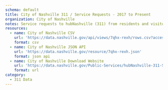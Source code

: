 ```yaml
---
schema: default
title: City of Nashville 311 / Service Requests - 2017 to Present
organization: City of Nashville
notes: Service requests to hubNashville (311) from residents and visitors. hubNashville is a one stop shop for Metro services. Residents or visitors can connect with a Metro representative to request services, share feedback, or ask questions by calling 311 within Davidson County, 615-862-5000 if out of county when making the call, or by visiting hub.Nashville.gov.
resources:
  - name: City of Nashville CSV
    url: 'https://data.nashville.gov/api/views/7qhx-rexh/rows.csv?accessType=DOWNLOAD'
    format: csv
  - name: City of Nashville JSON API
    url: 'https://data.nashville.gov/resource/7qhx-rexh.json'
    format: json api
  - name: City of Nashville Download Website
    url: 'https://data.nashville.gov/Public-Services/hubNashville-311-Service-Request-Data/7qhx-rexh'
    format: url
category:
  - 311 Data
---
```

